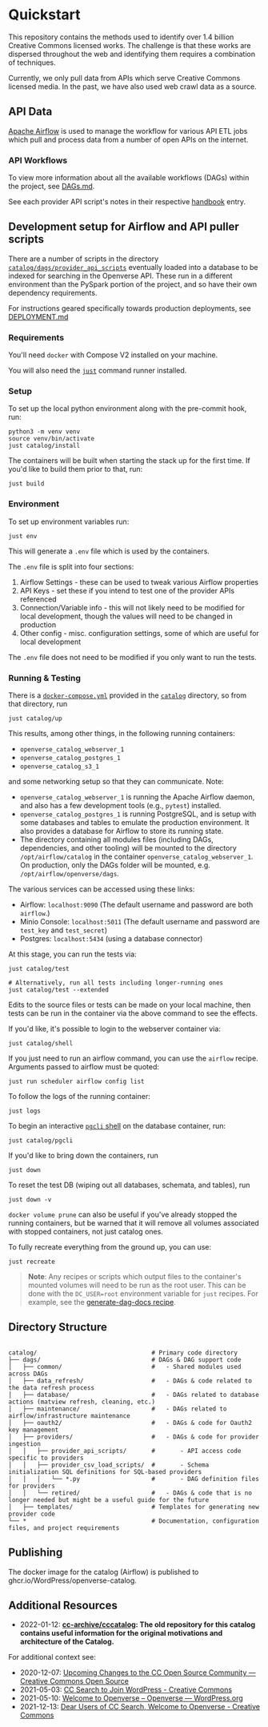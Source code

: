 # Quickstart

This repository contains the methods used to identify over 1.4 billion Creative
Commons licensed works. The challenge is that these works are dispersed
throughout the web and identifying them requires a combination of techniques.

Currently, we only pull data from APIs which serve Creative Commons licensed
media. In the past, we have also used web crawl data as a source.

## API Data

[Apache Airflow](https://airflow.apache.org/) is used to manage the workflow for
various API ETL jobs which pull and process data from a number of open APIs on
the internet.

### API Workflows

To view more information about all the available workflows (DAGs) within the
project, see [DAGs.md](../reference/DAGs.md).

See each provider API script's notes in their respective [handbook][ov-handbook]
entry.

[ov-handbook]: https://make.wordpress.org/openverse/handbook/

## Development setup for Airflow and API puller scripts

There are a number of scripts in the directory
[`catalog/dags/provider_api_scripts`][api_scripts] eventually loaded into a
database to be indexed for searching in the Openverse API. These run in a
different environment than the PySpark portion of the project, and so have their
own dependency requirements.

For instructions geared specifically towards production deployments, see
[DEPLOYMENT.md](https://github.com/WordPress/openverse/blob/main/documentation/catalog/guides/deployment.md)

[api_scripts]:
  https://github.com/WordPress/openverse/blob/main/catalog/dags/providers/provider_api_scripts

### Requirements

You'll need `docker` with Compose V2 installed on your machine.

You will also need the [`just`](https://github.com/casey/just#installation)
command runner installed.

### Setup

To set up the local python environment along with the pre-commit hook, run:

<!-- Ignore `venv` repetition below as it is correct -->
<!-- vale Vale.Repetition = NO -->

```shell
python3 -m venv venv
source venv/bin/activate
just catalog/install
```

<!-- vale Vale.Repetition = YES -->

The containers will be built when starting the stack up for the first time. If
you'd like to build them prior to that, run:

```shell
just build
```

### Environment

To set up environment variables run:

```shell
just env
```

This will generate a `.env` file which is used by the containers.

The `.env` file is split into four sections:

1. Airflow Settings - these can be used to tweak various Airflow properties
2. API Keys - set these if you intend to test one of the provider APIs
   referenced
3. Connection/Variable info - this will not likely need to be modified for local
   development, though the values will need to be changed in production
4. Other config - misc. configuration settings, some of which are useful for
   local development

The `.env` file does not need to be modified if you only want to run the tests.

### Running & Testing

There is a [`docker-compose.yml`][dockercompose] provided in the
[`catalog`][cc_airflow] directory, so from that directory, run

```shell
just catalog/up
```

This results, among other things, in the following running containers:

- `openverse_catalog_webserver_1`
- `openverse_catalog_postgres_1`
- `openverse_catalog_s3_1`

and some networking setup so that they can communicate. Note:

- `openverse_catalog_webserver_1` is running the Apache Airflow daemon, and also
  has a few development tools (e.g., `pytest`) installed.
- `openverse_catalog_postgres_1` is running PostgreSQL, and is setup with some
  databases and tables to emulate the production environment. It also provides a
  database for Airflow to store its running state.
- The directory containing all modules files (including DAGs, dependencies, and
  other tooling) will be mounted to the directory `/opt/airflow/catalog` in the
  container `openverse_catalog_webserver_1`. On production, only the DAGs folder
  will be mounted, e.g. `/opt/airflow/openverse/dags`.

The various services can be accessed using these links:

- Airflow: `localhost:9090` (The default username and password are both
  `airflow`.)
- Minio Console: `localhost:5011` (The default username and password are
  `test_key` and `test_secret`)
- Postgres: `localhost:5434` (using a database connector)

At this stage, you can run the tests via:

```shell
just catalog/test

# Alternatively, run all tests including longer-running ones
just catalog/test --extended
```

Edits to the source files or tests can be made on your local machine, then tests
can be run in the container via the above command to see the effects.

If you'd like, it's possible to login to the webserver container via:

```shell
just catalog/shell
```

If you just need to run an airflow command, you can use the `airflow` recipe.
Arguments passed to airflow must be quoted:

```shell
just run scheduler airflow config list
```

To follow the logs of the running container:

```shell
just logs
```

To begin an interactive [`pgcli` shell](https://www.pgcli.com/) on the database
container, run:

```shell
just catalog/pgcli
```

If you'd like to bring down the containers, run

```shell
just down
```

To reset the test DB (wiping out all databases, schemata, and tables), run

```shell
just down -v
```

`docker volume prune` can also be useful if you've already stopped the running
containers, but be warned that it will remove all volumes associated with
stopped containers, not just catalog ones.

To fully recreate everything from the ground up, you can use:

```shell
just recreate
```

> **Note**: Any recipes or scripts which output files to the container's mounted
> volumes will need to be run as the root user. This can be done with the
> `DC_USER=root` environment variable for `just` recipes. For example, see the
> [generate-dag-docs recipe](https://github.com/WordPress/openverse-catalog/blob/c9be67e483e49e9eda7cd21b52bcde8857cd3922/justfile#L126).

[justfile]: https://github.com/WordPress/openverse/blob/main/catalog/justfile
[dockercompose]:
  https://github.com/WordPress/openverse/blob/main/docker-compose.yml
[cc_airflow]: https://github.com/WordPress/openverse/tree/main/catalog

## Directory Structure

```text

catalog/                                # Primary code directory
├── dags/                               # DAGs & DAG support code
│   ├── common/                         #   - Shared modules used across DAGs
│   ├── data_refresh/                   #   - DAGs & code related to the data refresh process
│   ├── database/                       #   - DAGs related to database actions (matview refresh, cleaning, etc.)
│   ├── maintenance/                    #   - DAGs related to airflow/infrastructure maintenance
│   ├── oauth2/                         #   - DAGs & code for Oauth2 key management
│   ├── providers/                      #   - DAGs & code for provider ingestion
│   │   ├── provider_api_scripts/       #       - API access code specific to providers
│   │   ├── provider_csv_load_scripts/  #       - Schema initialization SQL definitions for SQL-based providers
│   │   │   └── *.py                    #       - DAG definition files for providers
│   │   └── retired/                    #   - DAGs & code that is no longer needed but might be a useful guide for the future
│   ├── templates/                      # Templates for generating new provider code
└── *                                   # Documentation, configuration files, and project requirements
```

## Publishing

The docker image for the catalog (Airflow) is published to
ghcr.io/WordPress/openverse-catalog.

## Additional Resources

- 2022-01-12: **[cc-archive/cccatalog](https://github.com/cc-archive/cccatalog):
  The old repository for this catalog contains useful information for the
  original motivations and architecture of the Catalog.**

For additional context see:

- 2020-12-07:
  [Upcoming Changes to the CC Open Source Community — Creative Commons Open Source](https://opensource.creativecommons.org/blog/entries/2020-12-07-upcoming-changes-to-community/)
- 2021-05-03:
  [CC Search to Join WordPress - Creative Commons](https://creativecommons.org/2021/05/03/cc-search-to-join-wordpress/)
- 2021-05-10:
  [Welcome to Openverse – Openverse — WordPress.org](https://make.wordpress.org/openverse/2021/05/11/hello-world/)
- 2021-12-13:
  [Dear Users of CC Search, Welcome to Openverse - Creative Commons](https://creativecommons.org/2021/12/13/dear-users-of-cc-search-welcome-to-openverse/)
